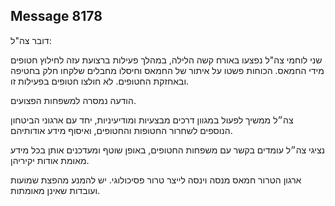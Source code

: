 ## Message 8178

דובר צה"ל:

שני לוחמי צה"ל נפצעו באורח קשה הלילה, במהלך פעילות ברצועת עזה לחילוץ חטופים מידי החמאס. הכוחות פשטו על איתור של החמאס וחיסלו מחבלים שלקחו חלק בחטיפה ובאחזקת החטופים. לא חולצו חטופים בפעילות זו. 

הודעה נמסרה למשפחות הפצועים.

צה״ל ממשיך לפעול במגוון דרכים מבצעיות ומודיעיניות, יחד עם ארגוני הביטחון הנוספים לשחרור החטופות והחטופים, ואיסוף מידע אודותיהם.

נציגי צה״ל עומדים בקשר עם משפחות החטופים, באופן שוטף ומעדכנים אותן בכל מידע מאומת אודות יקיריהן.

ארגון הטרור חמאס מנסה וינסה לייצר טרור פסיכולוגי. יש להמנע מהפצת שמועות ועובדות שאינן מאומתות.

